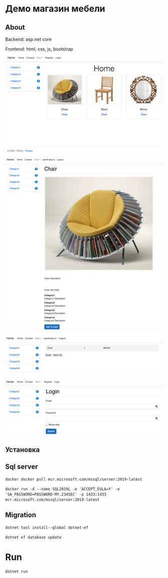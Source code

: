 # Демо магазин мебели

## About

Backend: asp.net core

Frontend: html, css, js, bootstrap

![Home page](./assets/Home.png)

![Detail](./assets/Detail.png)

![Card](./assets/Card.png)

![Login](./assets/Login.png)


## Установка

## Sql server

``docker docker pull mcr.microsoft.com/mssql/server:2019-latest``

``docker run -d --name SQL2019L -e 'ACCEPT_EULA=Y' -e 'SA_PASSWORD=PASSWORD-MY.234SEC' -p 1433:1433 mcr.microsoft.com/mssql/server:2019-latest``

## Migration 

``dotnet tool install--global dotnet-ef``

``dotnet ef database update``

# Run

``dotnet run``
